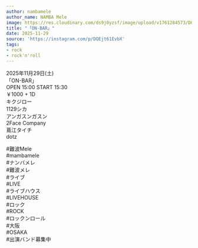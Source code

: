 ```yaml
---
author: nambamele
author_name: NAMBA Mele
image: https://res.cloudinary.com/ds9j0yzsf/image/upload/v1761284573/DQEjt61EvbX.jpg
title: "「ON-BAR」"
date: 2025-11-29
source: 'https://instagram.com/p/DQEjt61EvbX'
tags:
- rock
- rock'n'roll
---
```

2025年11月29日(土)<br>
「ON-BAR」<br>
OPEN 15:00 START 15:30<br>
￥1000 + 1D<br>
キクジロー<br>
1129シカ<br>
アンガスンガスン<br>
2Face Company<br>
蔦江タイチ<br>
dotz

#難波Mele<br>
#mambamele<br>
#ナンバメレ<br>
#難波メレ<br>
#ライブ<br>
#LIVE<br>
#ライブハウス<br>
#LIVEHOUSE<br>
#ロック<br>
#ROCK<br>
#ロックンロール<br>
#大阪<br>
#OSAKA<br>
#出演バンド募集中